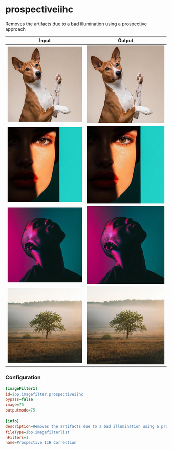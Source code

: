 # prospectiveiihc

Removes the artifacts due to a bad illumination using a prospective approach

| Input | Output |
|--------|--------|
| ![dog](../assets/img_in/dog.jpg) | ![dog_prospectiveiihc](../assets/img_out/dog_prospectiveiihc.jpg) |
| ![female](../assets/img_in/female.jpg) | ![female_prospectiveiihc](../assets/img_out/female_prospectiveiihc.jpg) |
| ![male](../assets/img_in/male.jpg) | ![male_prospectiveiihc](../assets/img_out/male_prospectiveiihc.jpg) |
| ![tree](../assets/img_in/tree.jpg) | ![tree_prospectiveiihc](../assets/img_out/tree_prospectiveiihc.jpg) |

### Configuration

```ini
[imageFilter1]
id=ibp.imagefilter.prospectiveiihc
bypass=false
image=75
outputmode=75

[info]
description=Removes the artifacts due to a bad illumination using a prospective approach
fileType=ibp.imagefilterlist
nFilters=1
name=Prospective IIH Correction


```
